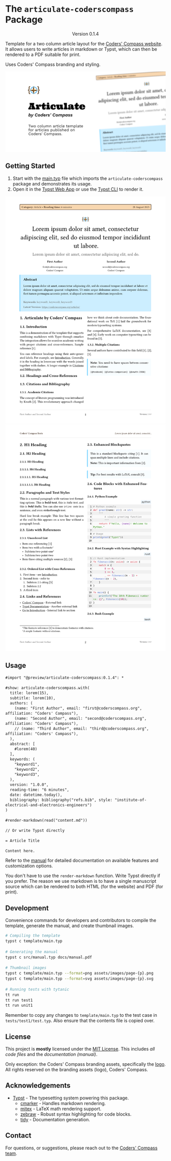 # The `articulate-coderscompass` Package
<div align="center">Version 0.1.4</div>

Template for a two column article layout for the [Coders' Compass website](https://coderscompass.org). It allows users to write articles in markdown or Typst, which can then be rendered to a PDF suitable for print.

Uses Coders' Compass branding and styling.

![Articulate by Coders' Compass](assets/images/articulate-open-graph.png)

## Getting Started

1. Start with the [main.typ](template/main.typ) file which imports the `articulate-coderscompass` package and demonstrates its usage.
2. Open it in the [Typst Web App](https://typst.app) or use the [Typst CLI](https://github.com/typst/typst) to render it.

![Page 1 Preview](assets/images/page-1.png)
![Page 2 Preview](assets/images/page-2.png)

## Usage

```typst
#import "@preview/articulate-coderscompass:0.1.4": *

#show: articulate-coderscompass.with(
  title: lorem(15),
  subtitle: lorem(10),
  authors: (
    (name: "First Author", email: "first@coderscompass.org", affiliation: "Coders' Compass"),
    (name: "Second Author", email: "second@coderscompass.org", affiliation: "Coders' Compass"),
    // (name: "Third Author", email: "third@coderscompass.org", affiliation: "Coders' Compass"),
  ),
  abstract: [
    #lorem(40)
  ],
  keywords: (
    "keyword1",
    "keyword2",
    "keyword3",
  ),
  version: "1.0.0",
  reading-time: "6 minutes",
  date: datetime.today(),
  bibliography: bibliography("refs.bib", style: "institute-of-electrical-and-electronics-engineers")
)

#render-markdown(read("content.md"))

// Or write Typst directly

= Article Title

Content here.

```

Refer to the [manual](docs/manual.pdf) for detailed documentation on available features and customization options.

You don't have to use the `render-markdown` function. Write Typst directly if you prefer. The reason we use markdown is to have a single manuscript source which can be rendered to both HTML (for the website) and PDF (for print).

## Development

Convenience commands for developers and contributors to compile the template, generate the manual, and create thumbnail images.

```bash
# Compiling the template
typst c template/main.typ

# Generating the manual
typst c src/manual.typ docs/manual.pdf

# Thumbnail images
typst c template/main.typ --format=png assets/images/page-{p}.png
typst c template/main.typ --format=svg assets/images/page-{p}.svg

# Running tests with tytanic
tt run
tt run test1
tt run unit1
```

Remember to copy any changes to `template/main.typ` to the test case in `tests/test1/test.typ`. Also ensure that the contents file is copied over.

## License

This project is **mostly** licensed under the [MIT License](LICENSE). This includes _all code files_ and the _documentation (manual)_.

Only exception: the Coders' Compass branding assets, specifically the [logo](assets/images/cc-icon.png). All rights reserved on the branding assets (logo), Coders' Compass.

## Acknowledgements

- [Typst](https://typst.app) - The typesetting system powering this package.
  - [cmarker](https://typst.app/universe/package/cmarker/) - Handles markdown rendering.
  - [mitex](https://typst.app/universe/package/mitex) - LaTeX math rendering support.
  - [zebraw](https://typst.app/universe/package/zebraw) - Robust syntax highlighting for code blocks.
  - [tidy](https://typst.app/universe/package/tidy) - Documentation generation.

## Contact

For questions, or suggestions, please reach out to the [Coders' Compass team](https://coderscompass.org/contact/).
